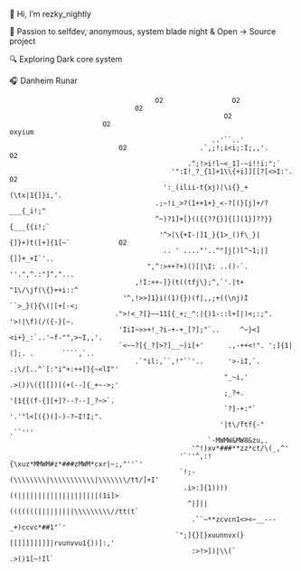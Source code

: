 👋 Hi, I’m rezky_nightly

🚀 Passion to selfdev, anonymous, system blade night & Open -> Source project

🔍 Exploring Dark core system

🎧 Danheim Runar











                                        O2                 O2                              
                                   O2                                                         
                                                         O2                                   
                           O2                                                 oxyium                   
                                                      ..'``..'                                         
                               O2                  .`,;!;i<i;:I;,,'.                    O2                
                                                .^;!>i!l~<_1]-~i!!i:";`                                 
                                            '":I!_?_{1]+1\\{+i]][[?[<>I:'.             O2                 
                                          ':_(ilii-t{xj)|\i{}_+(\tx|1{]}i,'.                            
                                        .;~!i_>?(1++1+}_<-?[(}[j]+/?___{_i!;^                           
                                        ^~)?1]+[}(({{??{}]{[](1}]??}}{___{{i!;`                         
                                         '^>|\{+I-|]1_}{1>_()f\_}|{]}+)t([+]{1[~`            O2             
                                          .. ' ...."'..^"]j[)l^~1;|]{]]+_+I`'..                          
                                      ",^:>++?+)()[|\I: ..()-`.    ''.",^.:"]^,"...                      
                                   ,!I:++-]}(t((tfj\};^,`'.|t+        "1\/\jf(\{}++i::^                   
                                '^,!>>]1}i((1){})(f|,,;+((\nj)I        ``>_}(}{\(|[+[-<;                  
                              .">!<_?[}~~11[{_+;_^:|{)1-::l+[|)<;:;".    '>!|\f)(/({-}[~.                 
                               'IiI~>>+!_?i-+-+_[?];"`..     ^~}<]<i+}_:`..'~f-"",>~I,,'.                   
                               `<~~?[{_?]>?]__~)i[+'      .,-++<!". ';]{1|(];. .       ````,`..             
                                   .`"il:,``,!"``'..      '>-iI,`.      .;\/[..^`[:"i^+:++[]{~<lI"'           
                                                         "_~i,'           .>())\({][])[(+(--]{_+~->;'         
                                                         ;_?+.            '[1{{(f-{][+]?--?--]_?~>`.         
                                                         `?]-+:"`           '.'"l<[({)(]-)-?~I!I;".           
                                                        '|t\/ftf{-"                 .``'''                  
                                                     `-MWMW&MW8&zu,.                                      
                                                 '^!)xv*###**zz*ct/\(_,^'                                 
                                              '`''^,:!{\xuz*MMWM#z*###zMWM*cxr|~;,"''`'                         
                                              `!;-(\\\\\\\\|\\\\\\\\\\\|\\\\\\\/tt/]+I'                         
                                               .i>:]{1))))((||||||||||||||||||||(1i]>                           
                                                ^|]||(((((((|||||||||\\\\\\\\\//tt(t`                           
                                                 .``~**zcvcn1<><~__---_+)ccvc*##1"`'                            
                                             `";]{}[}xuunnvx(}[[]]]]]]]]|rvunvvu1{))]:,'                        
                                                 :>!>])|\\(`               .>()1[~!Il`                           

                                                                      
<!---
oxyrezz-code/oxyrezz-code is a ✨ special ✨ repository because its `README.md` (this file) appears on your GitHub profile.
You can click the Preview link to take a look at your changes.
--->
